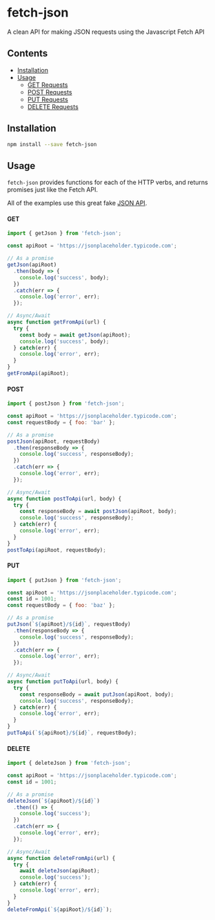 # fetch-json

A clean API for making JSON requests using the Javascript Fetch API

## Contents

- [Installation](#installation)
- [Usage](#usage)
  - [GET Requests](#get)
  - [POST Requests](#post)
  - [PUT Requests](#put)
  - [DELETE Requests](#delete)

## Installation

```sh
npm install --save fetch-json
```

## Usage

`fetch-json` provides functions for each of the HTTP verbs,
and returns promises just like the Fetch API.

All of the examples use this great fake [JSON API](https://jsonplaceholder.typicode.com/).

#### GET

```javascript
import { getJson } from 'fetch-json';

const apiRoot = 'https://jsonplaceholder.typicode.com';

// As a promise
getJson(apiRoot)
  .then(body => {
    console.log('success', body);
  })
  .catch(err => {
    console.log('error', err);
  });

// Async/Await
async function getFromApi(url) {
  try {
    const body = await getJson(apiRoot);
    console.log('success', body);
  } catch(err) {
    console.log('error', err);
  }
}
getFromApi(apiRoot);
```

#### POST

```javascript
import { postJson } from 'fetch-json';

const apiRoot = 'https://jsonplaceholder.typicode.com';
const requestBody = { foo: 'bar' };

// As a promise
postJson(apiRoot, requestBody)
  .then(responseBody => {
    console.log('success', responseBody);
  })
  .catch(err => {
    console.log('error', err);
  });

// Async/Await
async function postToApi(url, body) {
  try {
    const responseBody = await postJson(apiRoot, body);
    console.log('success', responseBody);
  } catch(err) {
    console.log('error', err);
  }
}
postToApi(apiRoot, requestBody);
```

#### PUT

```javascript
import { putJson } from 'fetch-json';

const apiRoot = 'https://jsonplaceholder.typicode.com';
const id = 1001;
const requestBody = { foo: 'baz' };

// As a promise
putJson(`${apiRoot}/${id}`, requestBody)
  .then(responseBody => {
    console.log('success', responseBody);
  })
  .catch(err => {
    console.log('error', err);
  });

// Async/Await
async function putToApi(url, body) {
  try {
    const responseBody = await putJson(apiRoot, body);
    console.log('success', responseBody);
  } catch(err) {
    console.log('error', err);
  }
}
putToApi(`${apiRoot}/${id}`, requestBody);
```

#### DELETE

```javascript
import { deleteJson } from 'fetch-json';

const apiRoot = 'https://jsonplaceholder.typicode.com';
const id = 1001;

// As a promise
deleteJson(`${apiRoot}/${id}`)
  .then(() => {
    console.log('success');
  })
  .catch(err => {
    console.log('error', err);
  });

// Async/Await
async function deleteFromApi(url) {
  try {
    await deleteJson(apiRoot);
    console.log('success');
  } catch(err) {
    console.log('error', err);
  }
}
deleteFromApi(`${apiRoot}/${id}`);
```
